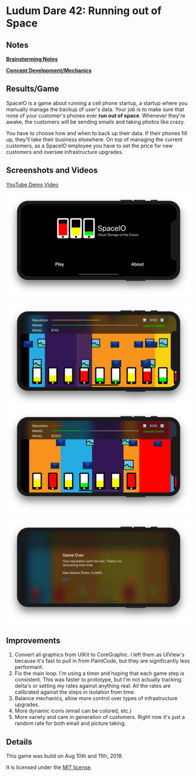 # Ludum Dare 42: Running out of Space

## Notes

**[Brainstorming Notes](Docs/Brainstorming.md)**

**[Concept Development/Mechanics](Docs/Mechanics.md)**

## Results/Game

SpaceIO is a game about running a cell phone startup, a startup where you manually manage the backup of user's data. Your job is to make sure that none of your customer's phones ever **run out of space**. Whenever they're awake, the customers will be sending emails and taking photos like crazy.

You have to choose how and when to back up their data. If their phones fill up, they'll take their business elsewhere. On top of managing the current customers, as a SpaceIO employee you have to set the price for new customers and oversee infrastructure upgrades.

## Screenshots and Videos

[YouTube Demo Video](https://youtu.be/-zD6PZJYJvg)

![Home Screen](Docs/Images/home.png)

![Gameplay 1](Docs/Images/gameplay_1.png)
![Gameplay 2](Docs/Images/gameplay_2.png)

![Game Over](Docs/Images/gameover.png)

## Improvements

1. Convert all graphics from UIKit to CoreGraphic. I left them as UIView's because it's fast to pull in from PaintCode, but they are significantly less performant.
1. Fix the main loop. I'm using a timer and hoping that each game step is consistent. This was faster to prototype, but I'm not actually tracking delta's or setting my rates against anything real. All the rates are calibrated against the steps in isolation from time.
1. Balance mechanics, allow more control over types of infrastructure upgrades.
1. More dynamic icons (email can be colored, etc.)
1. More variety and care in generation of customers. Right now it's just a random rate for both email and picture taking.

## Details

This game was build on Aug 10th and 11th, 2018.

It is licensed under the [MIT license](LICENSE.md).
